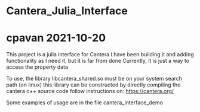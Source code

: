# Cantera_Julia_Interface
# cpavan 2021-10-20

This project is a julia interface for Cantera
I have been building it and adding functionality as I need it, but it is far from done
Currently, it is just a way to access the property data

To use, the library libcantera_shared.so must be on your system search path (on linux)
this library can be constructed by directly compiling the cantera c++ source code
follow instructions on: https://cantera.org/

Some examples of usage are in the file cantera_interface_demo
